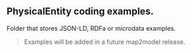 ## PhysicalEntity coding examples. 
Folder that stores JSON-LD, RDFa or microdata examples.
>Examples will be added in a future map2model release.
